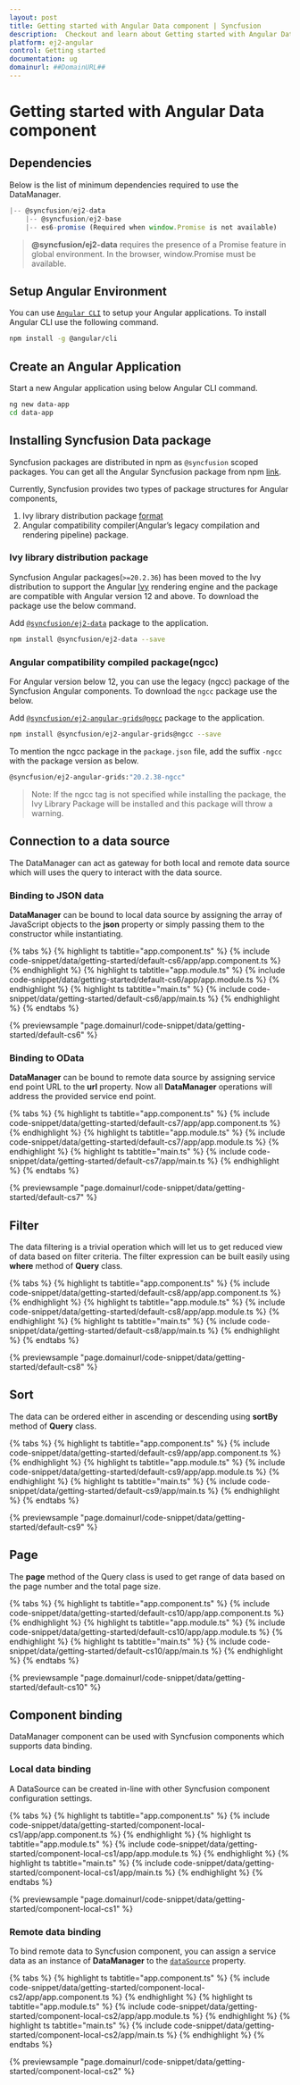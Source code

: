 ```yaml
---
layout: post
title: Getting started with Angular Data component | Syncfusion
description:  Checkout and learn about Getting started with Angular Data component of Syncfusion Essential JS 2 and more details.
platform: ej2-angular
control: Getting started 
documentation: ug
domainurl: ##DomainURL##
---
```


# Getting started with Angular Data component

## Dependencies

Below is the list of minimum dependencies required to use the DataManager.

```javascript
|-- @syncfusion/ej2-data
    |-- @syncfusion/ej2-base
    |-- es6-promise (Required when window.Promise is not available)
```

> **@syncfusion/ej2-data** requires the presence of a Promise feature in global environment. In the browser, window.Promise must be available.

## Setup Angular Environment

You can use [`Angular CLI`](https://github.com/angular/angular-cli) to setup your Angular applications.
To install Angular CLI use the following command.

```bash
npm install -g @angular/cli
```

## Create an Angular Application

Start a new Angular application using below Angular CLI command.

```bash
ng new data-app
cd data-app
```

## Installing Syncfusion Data package

Syncfusion packages are distributed in npm as `@syncfusion` scoped packages. You can get all the Angular Syncfusion package from npm [link]( https://www.npmjs.com/search?q=%40syncfusion%2Fej2-angular- ).

Currently, Syncfusion provides two types of package structures for Angular components,
1. Ivy library distribution package [format](https://angular.io/guide/angular-package-format#angular-package-format)
2. Angular compatibility compiler(Angular’s legacy compilation and rendering pipeline) package.

### Ivy library distribution package

Syncfusion Angular packages(`>=20.2.36`) has been moved to the Ivy distribution to support the Angular [Ivy](https://docs.angular.lat/guide/ivy) rendering engine and the package are compatible with Angular version 12 and above. To download the package use the below command.

Add [`@syncfusion/ej2-data`](https://www.npmjs.com/package/@syncfusion/ej2-data/v/20.2.38) package to the application.

```bash
npm install @syncfusion/ej2-data --save
```

### Angular compatibility compiled package(ngcc)

For Angular version below 12, you can use the legacy (ngcc) package of the Syncfusion Angular components. To download the `ngcc` package use the below.

Add [`@syncfusion/ej2-angular-grids@ngcc`](https://www.npmjs.com/package/@syncfusion/ej2-angular-grids/v/20.2.38-ngcc) package to the application.

```bash
npm install @syncfusion/ej2-angular-grids@ngcc --save
```

To mention the ngcc package in the `package.json` file, add the suffix `-ngcc` with the package version as below.

```bash
@syncfusion/ej2-angular-grids:"20.2.38-ngcc"
```

>Note: If the ngcc tag is not specified while installing the package, the Ivy Library Package will be installed and this package will throw a warning.

## Connection to a data source

The DataManager can act as gateway for both local and remote data source which will uses the query to interact with the data source.

### Binding to JSON data

**DataManager** can be bound to local data source by assigning the array of JavaScript objects to the **json** property or simply passing them to the constructor while instantiating.

{% tabs %}
{% highlight ts tabtitle="app.component.ts" %}
{% include code-snippet/data/getting-started/default-cs6/app/app.component.ts %}
{% endhighlight %}
{% highlight ts tabtitle="app.module.ts" %}
{% include code-snippet/data/getting-started/default-cs6/app/app.module.ts %}
{% endhighlight %}
{% highlight ts tabtitle="main.ts" %}
{% include code-snippet/data/getting-started/default-cs6/app/main.ts %}
{% endhighlight %}
{% endtabs %}
  
{% previewsample "page.domainurl/code-snippet/data/getting-started/default-cs6" %}

### Binding to OData

**DataManager** can be bound to remote data source by assigning service end point URL to the **url** property.
Now all **DataManager** operations will address the provided service end point.

{% tabs %}
{% highlight ts tabtitle="app.component.ts" %}
{% include code-snippet/data/getting-started/default-cs7/app/app.component.ts %}
{% endhighlight %}
{% highlight ts tabtitle="app.module.ts" %}
{% include code-snippet/data/getting-started/default-cs7/app/app.module.ts %}
{% endhighlight %}
{% highlight ts tabtitle="main.ts" %}
{% include code-snippet/data/getting-started/default-cs7/app/main.ts %}
{% endhighlight %}
{% endtabs %}
  
{% previewsample "page.domainurl/code-snippet/data/getting-started/default-cs7" %}

## Filter

The data filtering is a trivial operation which will let us to get reduced view of data based on filter criteria.
The filter expression can be built easily using **where** method of **Query** class.

{% tabs %}
{% highlight ts tabtitle="app.component.ts" %}
{% include code-snippet/data/getting-started/default-cs8/app/app.component.ts %}
{% endhighlight %}
{% highlight ts tabtitle="app.module.ts" %}
{% include code-snippet/data/getting-started/default-cs8/app/app.module.ts %}
{% endhighlight %}
{% highlight ts tabtitle="main.ts" %}
{% include code-snippet/data/getting-started/default-cs8/app/main.ts %}
{% endhighlight %}
{% endtabs %}
  
{% previewsample "page.domainurl/code-snippet/data/getting-started/default-cs8" %}

## Sort

The data can be ordered either in ascending or descending using **sortBy** method of **Query** class.

{% tabs %}
{% highlight ts tabtitle="app.component.ts" %}
{% include code-snippet/data/getting-started/default-cs9/app/app.component.ts %}
{% endhighlight %}
{% highlight ts tabtitle="app.module.ts" %}
{% include code-snippet/data/getting-started/default-cs9/app/app.module.ts %}
{% endhighlight %}
{% highlight ts tabtitle="main.ts" %}
{% include code-snippet/data/getting-started/default-cs9/app/main.ts %}
{% endhighlight %}
{% endtabs %}
  
{% previewsample "page.domainurl/code-snippet/data/getting-started/default-cs9" %}

## Page

The **page** method of the Query class is used to get range of data based on the page number and the total page size.

{% tabs %}
{% highlight ts tabtitle="app.component.ts" %}
{% include code-snippet/data/getting-started/default-cs10/app/app.component.ts %}
{% endhighlight %}
{% highlight ts tabtitle="app.module.ts" %}
{% include code-snippet/data/getting-started/default-cs10/app/app.module.ts %}
{% endhighlight %}
{% highlight ts tabtitle="main.ts" %}
{% include code-snippet/data/getting-started/default-cs10/app/main.ts %}
{% endhighlight %}
{% endtabs %}
  
{% previewsample "page.domainurl/code-snippet/data/getting-started/default-cs10" %}

## Component binding

DataManager component can be used with Syncfusion components which supports data binding.

### Local data binding

A DataSource can be created in-line with other Syncfusion component configuration settings.

{% tabs %}
{% highlight ts tabtitle="app.component.ts" %}
{% include code-snippet/data/getting-started/component-local-cs1/app/app.component.ts %}
{% endhighlight %}
{% highlight ts tabtitle="app.module.ts" %}
{% include code-snippet/data/getting-started/component-local-cs1/app/app.module.ts %}
{% endhighlight %}
{% highlight ts tabtitle="main.ts" %}
{% include code-snippet/data/getting-started/component-local-cs1/app/main.ts %}
{% endhighlight %}
{% endtabs %}
  
{% previewsample "page.domainurl/code-snippet/data/getting-started/component-local-cs1" %}

### Remote data binding

To bind remote data to Syncfusion component, you can assign a service data as an instance of **DataManager** to the [`dataSource`](https://ej2.syncfusion.com/angular/documentation/api/grid/#datasource) property.

{% tabs %}
{% highlight ts tabtitle="app.component.ts" %}
{% include code-snippet/data/getting-started/component-local-cs2/app/app.component.ts %}
{% endhighlight %}
{% highlight ts tabtitle="app.module.ts" %}
{% include code-snippet/data/getting-started/component-local-cs2/app/app.module.ts %}
{% endhighlight %}
{% highlight ts tabtitle="main.ts" %}
{% include code-snippet/data/getting-started/component-local-cs2/app/main.ts %}
{% endhighlight %}
{% endtabs %}
  
{% previewsample "page.domainurl/code-snippet/data/getting-started/component-local-cs2" %}
